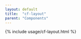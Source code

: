 ```yaml
---
layout: default
title:  "cf-layout"
parent: "Components"
---
```


{% include usage/cf-layout.html %}
